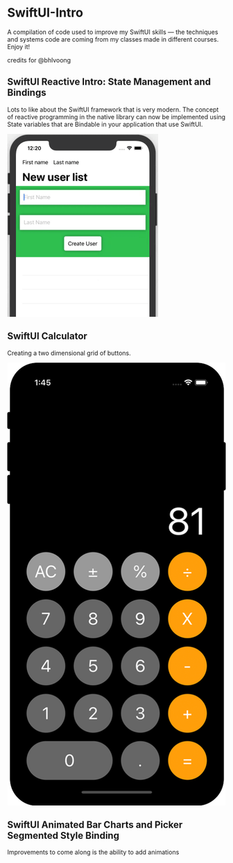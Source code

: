 # SwiftUI-Intro

A compilation of code used to improve my SwiftUI skills — the techniques and systems code are coming from my classes made in different courses. Enjoy it!

credits for @bhlvoong

## SwiftUI Reactive Intro: State Management and Bindings

Lots to like about the SwiftUI framework that is very modern. The concept of reactive programming in the native library can now be implemented using State variables that are Bindable in your application that use SwiftUI.

![](swift-ui-reactivebiding.gif)

## SwiftUI Calculator

Creating a two dimensional grid of buttons.

![](swift-ui-calculator.jpeg)

## SwiftUI Animated Bar Charts and Picker Segmented Style Binding

Improvements to come along is the ability to add animations
